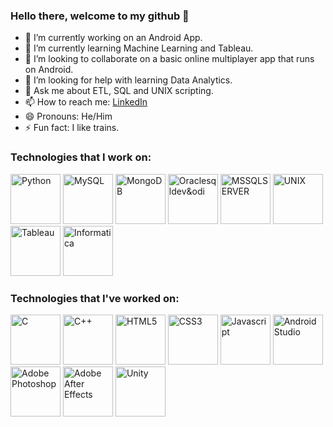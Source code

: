 ### Hello there, welcome to my github 👋

- 🔭 I’m currently working on an Android App.
- 🌱 I’m currently learning Machine Learning and Tableau.
- 👯 I’m looking to collaborate on a basic online multiplayer app that runs on Android.
- 🤔 I’m looking for help with learning Data Analytics.
- 💬 Ask me about ETL, SQL and UNIX scripting.
- 📫 How to reach me: [LinkedIn](https://www.linkedin.com/in/moulikde/)
- 😄 Pronouns: He/Him
- ⚡ Fun fact: I like trains.

### **Technologies that I work on:**
<p>
<img src="https://cdn.worldvectorlogo.com/logos/python-5.svg" width="80" height="80" alt="Python">
<img src="https://cdn.worldvectorlogo.com/logos/mysql.svg" width="80" height="80" alt="MySQL">
<img src="https://cdn.worldvectorlogo.com/logos/mongodb.svg" width="80" height="80" alt="MongoDB">  
<img src="https://cdn.worldvectorlogo.com/logos/oracle-6.svg" width="80" height="80" alt="Oraclesqldev&odi">
<img src="https://cdn.worldvectorlogo.com/logos/microsoft-sql-server.svg" width="80" height="80" alt="MSSQLSERVER">  
<img src="http://www.deepanshugahlaut.com/wp-content/uploads/2014/10/Unix-OS-1300x975.png" width="80" height="80" alt="UNIX">  
<img src="https://cdn.worldvectorlogo.com/logos/tableau-software.svg" width="80" height="80" alt="Tableau">
<img src="https://i2.wp.com/zappysys.com/blog/wp-content/uploads/2018/05/informatica-powercenter-logo.png?resize=150%2C150&ssl=1" width="80" height="80" alt="Informatica">
</p>

### **Technologies that I've worked on:**
<p>
<img src="https://cdn.worldvectorlogo.com/logos/c-2975.svg" width="80" height="80" alt="C">
<img src="https://cdn.worldvectorlogo.com/logos/c.svg" width="80" height="80" alt="C++">
<img src="https://cdn.worldvectorlogo.com/logos/html5.svg" width="80" height="80" alt="HTML5">
<img src="https://cdn.worldvectorlogo.com/logos/css-5.svg" width="80" height="80" alt="CSS3">
<img src="https://cdn.worldvectorlogo.com/logos/javascript.svg" width="80" height="80" alt="Javascript">
<img src="https://i.ya-webdesign.com/images/android-studio-png.png" width="80" height="80" alt="Android Studio">
<img src="https://cdn.worldvectorlogo.com/logos/photoshop-cc.svg" width="80" height="80" alt="Adobe Photoshop">
<img src="https://cdn.worldvectorlogo.com/logos/after-effects-cc.svg" width="80" height="80" alt="Adobe After Effects">
<img src="https://cdn.worldvectorlogo.com/logos/unity-69.svg" width="80" height="80" alt="Unity">
</p>
